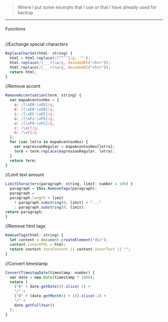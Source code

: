 > Where I put some excerpts that I use or that I have already used for backup

------------

###### Functions

//Exchange special characters
```javascript
ReplaceCharSet(html: string) {
  html = html.replace(/[“”‘’]/g, '"');
  html.replace(/(___+)\w/g, decodeURI("<hr>"));
  html.replace(/(___+)\w/g, decodeURI("<hr>"));
  return html;
}
```

//Remove accent 
```javascript
RemoveAccentuation(term: string) {
  var mapaAcentosHex = {
    a: /[\xE0-\xE6]/g,
    e: /[\xE8-\xEB]/g,
    i: /[\xEC-\xEF]/g,
    o: /[\xF2-\xF6]/g,
    u: /[\xF9-\xFC]/g,
    c: /\xE7/g,
    n: /\xF1/g
  };
  for (var letra in mapaAcentosHex) {
    var expressaoRegular = mapaAcentosHex[letra];
    term = term.replace(expressaoRegular, letra);
  }
  return term;
}
```

//Limit text amount
```javascript
LimitCharacters(paragraph: string, limit: number = 100) {
  paragraph = this.RemoveTags(paragraph);
  paragraph =
  paragraph.length > limit
    ? paragraph.substring(0, limit) + "..."
    : paragraph.substring(0, limit);
return paragraph;
}
```

//Remove html tags
```javascript
RemoveTags(html: string) {
  let content = document.createElement("div");
  content.innerHTML = html;
  return content.textContent || content.innerText || "";
}
```

//Convert timestamp
```javascript
ConvertTimestapDate(timestamp: number) {
  var date = new Date(timestamp * 1000);
  return (
    ("0" + date.getDate()).slice(-2) +
    "/" +
    ("0" + (date.getMonth() + 1)).slice(-2) +
    "/" +
    date.getFullYear()
  );
}
```
